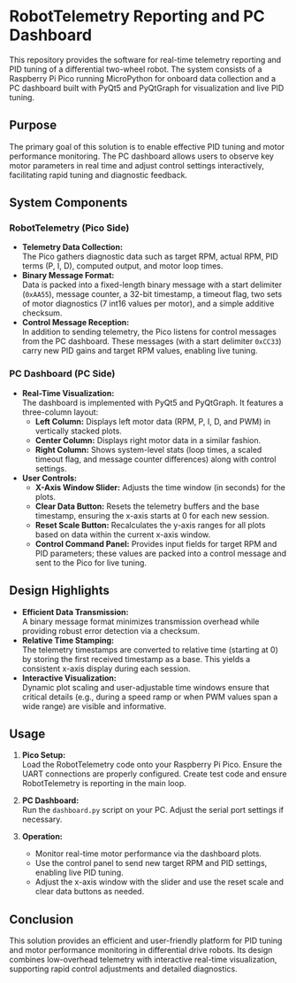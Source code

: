 # RobotTelemetry Reporting and PC Dashboard

This repository provides the software for real-time telemetry reporting and PID tuning of a differential two-wheel robot. The system consists of a Raspberry Pi Pico running MicroPython for onboard data collection and a PC dashboard built with PyQt5 and PyQtGraph for visualization and live PID tuning.

## Purpose

The primary goal of this solution is to enable effective PID tuning and motor performance monitoring. The PC dashboard allows users to observe key motor parameters in real time and adjust control settings interactively, facilitating rapid tuning and diagnostic feedback.

## System Components

### RobotTelemetry (Pico Side)

- **Telemetry Data Collection:**  
  The Pico gathers diagnostic data such as target RPM, actual RPM, PID terms (P, I, D), computed output, and motor loop times.  
- **Binary Message Format:**  
  Data is packed into a fixed-length binary message with a start delimiter (`0xAA55`), message counter, a 32-bit timestamp, a timeout flag, two sets of motor diagnostics (7 int16 values per motor), and a simple additive checksum.
- **Control Message Reception:**  
  In addition to sending telemetry, the Pico listens for control messages from the PC dashboard. These messages (with a start delimiter `0xCC33`) carry new PID gains and target RPM values, enabling live tuning.

### PC Dashboard (PC Side)

- **Real-Time Visualization:**  
  The dashboard is implemented with PyQt5 and PyQtGraph. It features a three-column layout:
  - **Left Column:** Displays left motor data (RPM, P, I, D, and PWM) in vertically stacked plots.
  - **Center Column:** Displays right motor data in a similar fashion.
  - **Right Column:** Shows system-level stats (loop times, a scaled timeout flag, and message counter differences) along with control settings.
- **User Controls:**  
  - **X-Axis Window Slider:** Adjusts the time window (in seconds) for the plots.
  - **Clear Data Button:** Resets the telemetry buffers and the base timestamp, ensuring the x-axis starts at 0 for each new session.
  - **Reset Scale Button:** Recalculates the y-axis ranges for all plots based on data within the current x-axis window.
  - **Control Command Panel:** Provides input fields for target RPM and PID parameters; these values are packed into a control message and sent to the Pico for live tuning.

## Design Highlights

- **Efficient Data Transmission:**  
  A binary message format minimizes transmission overhead while providing robust error detection via a checksum.
- **Relative Time Stamping:**  
  The telemetry timestamps are converted to relative time (starting at 0) by storing the first received timestamp as a base. This yields a consistent x-axis display during each session.
- **Interactive Visualization:**  
  Dynamic plot scaling and user-adjustable time windows ensure that critical details (e.g., during a speed ramp or when PWM values span a wide range) are visible and informative.

## Usage

1. **Pico Setup:**  
   Load the RobotTelemetry code onto your Raspberry Pi Pico. Ensure the UART connections are properly configured. Create test code and ensure RobotTelemetry is reporting in the main loop.

2. **PC Dashboard:**  
   Run the `dashboard.py` script on your PC. Adjust the serial port settings if necessary.

3. **Operation:**  
   - Monitor real-time motor performance via the dashboard plots.
   - Use the control panel to send new target RPM and PID settings, enabling live PID tuning.
   - Adjust the x-axis window with the slider and use the reset scale and clear data buttons as needed.

## Conclusion

This solution provides an efficient and user-friendly platform for PID tuning and motor performance monitoring in differential drive robots. Its design combines low-overhead telemetry with interactive real-time visualization, supporting rapid control adjustments and detailed diagnostics.

